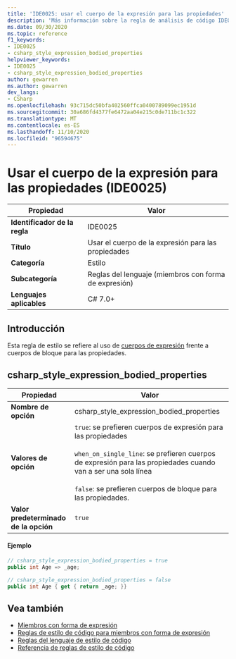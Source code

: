 ```yaml
---
title: 'IDE0025: usar el cuerpo de la expresión para las propiedades'
description: 'Más información sobre la regla de análisis de código IDE0025: usar el cuerpo de la expresión para las propiedades'
ms.date: 09/30/2020
ms.topic: reference
f1_keywords:
- IDE0025
- csharp_style_expression_bodied_properties
helpviewer_keywords:
- IDE0025
- csharp_style_expression_bodied_properties
author: gewarren
ms.author: gewarren
dev_langs:
- CSharp
ms.openlocfilehash: 93c715dc50bfa402560ffca0400789099ec1951d
ms.sourcegitcommit: 30a686fd4377fe6472aa04e215c0de711bc1c322
ms.translationtype: MT
ms.contentlocale: es-ES
ms.lasthandoff: 11/10/2020
ms.locfileid: "96594675"
---
```

# <a name="use-expression-body-for-properties-ide0025"></a>Usar el cuerpo de la expresión para las propiedades (IDE0025)

|Propiedad|Valor|
|-|-|
| **Identificador de la regla** | IDE0025 |
| **Título** | Usar el cuerpo de la expresión para las propiedades |
| **Categoría** | Estilo |
| **Subcategoría** | Reglas del lenguaje (miembros con forma de expresión) |
| **Lenguajes aplicables** | C# 7.0+ |

## <a name="overview"></a>Introducción

Esta regla de estilo se refiere al uso de [cuerpos de expresión](../../../csharp/programming-guide/statements-expressions-operators/expression-bodied-members.md) frente a cuerpos de bloque para las propiedades.

## <a name="csharp_style_expression_bodied_properties"></a>csharp_style_expression_bodied_properties

|Propiedad|Valor|
|-|-|
| **Nombre de opción** | csharp_style_expression_bodied_properties
| **Valores de opción** | `true`: se prefieren cuerpos de expresión para las propiedades<br /><br />`when_on_single_line`: se prefieren cuerpos de expresión para las propiedades cuando van a ser una sola línea<br /><br />`false`: se prefieren cuerpos de bloque para las propiedades. |
| **Valor predeterminado de la opción** | `true` |

#### <a name="example"></a>Ejemplo

```csharp
// csharp_style_expression_bodied_properties = true
public int Age => _age;

// csharp_style_expression_bodied_properties = false
public int Age { get { return _age; }}
```

## <a name="see-also"></a>Vea también

- [Miembros con forma de expresión](../../../csharp/programming-guide/statements-expressions-operators/expression-bodied-members.md)
- [Reglas de estilo de código para miembros con forma de expresión](expression-bodied-members.md)
- [Reglas del lenguaje de estilo de código](language-rules.md)
- [Referencia de reglas de estilo de código](index.md)
